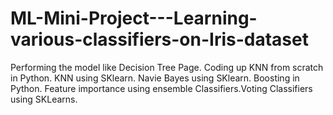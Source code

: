 # ML-Mini-Project---Learning-various-classifiers-on-Iris-dataset
Performing the model like Decision Tree Page. Coding up KNN from scratch in Python. KNN using SKlearn. Navie Bayes using SKlearn. Boosting in Python. Feature importance using ensemble Classifiers.Voting Classifiers using SKLearns.
